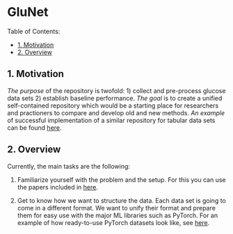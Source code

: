 # GluNet

Table of Contents:

- [1. Motivation](#1-motivation)
- [2. Overview](#2-overview)

## 1. Motivation

*The purpose* of the repository is twofold: 1) collect and pre-process glucose data sets 2) establish baseline performance. *The goal* is to create a unified self-contained repository which would be a starting place for researchers and practioners to compare and develop old and new methods. *An example* of successful implementation of a similar repository for tabular data sets can be found [here](https://github.com/Yura52/tabular-dl-revisiting-models).

## 2. Overview

Currently, the main tasks are the following:

1. Familiarize yourself with the problem and the setup. For this you can use the papers included in [here](./papers).

2. Get to know how we want to structure the data. Each data set is going to come in a different format. We want to unify their format and prepare them for easy use with the major ML libraries such as PyTorch. For an example of how ready-to-use PyTorch datasets look like, see [here](./example_dataset/). 
